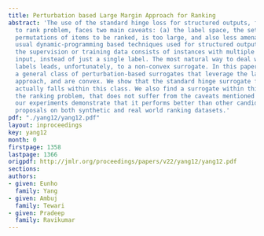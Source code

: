```yaml
---
title: Perturbation based Large Margin Approach for Ranking
abstract: 'The use of the standard hinge loss for structured outputs, for the learning
  to rank problem, faces two main caveats: (a) the label space, the set of all possible
  permutations of items to be ranked, is too large, and also less amenable to the
  usual dynamic-programming based techniques used for structured outputs, and (b)
  the supervision or training data consists of instances with multiple labels per
  input, instead of just a single label. The most natural way to deal with such multiple
  labels leads, unfortunately, to a non-convex surrogate. In this paper, we propose
  a general class of perturbation-based surrogates that leverage the large margin
  approach, and are convex. We show that the standard hinge surrogate for classification
  actually falls within this class. We also find a surrogate within this class, for
  the ranking problem, that does not suffer from the caveats mentioned above. Indeed,
  our experiments demonstrate that it performs better than other candidate large margin
  proposals on both synthetic and real world ranking datasets.'
pdf: "./yang12/yang12.pdf"
layout: inproceedings
key: yang12
month: 0
firstpage: 1358
lastpage: 1366
origpdf: http://jmlr.org/proceedings/papers/v22/yang12/yang12.pdf
sections: 
authors:
- given: Eunho
  family: Yang
- given: Ambuj
  family: Tewari
- given: Pradeep
  family: Ravikumar
---
```

